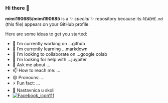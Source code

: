 ### Hi there 👋


**mimi190685/mimi190685** is a ✨ _special_ ✨ repository because its `README.md` (this file) appears on your GitHub profile.

Here are some ideas to get you started:

- 🔭 I’m currently working on ...github
- 🌱 I’m currently learning ...markdown
- 👯 I’m looking to collaborate on ...google colab
- 🤔 I’m looking for help with ...juypiter
- 💬 Ask me about ...
- 📫 How to reach me: ...
- 😄 Pronouns: ...
- ⚡ Fun fact: ...
- :office: Nastavnica u skoli
- [![Facebook_icon111](https://user-images.githubusercontent.com/125125256/218260693-f368c1bb-9b3a-4aef-82ec-e1e9d0d6a7f9.png)](https://www.facebook.com/milica.klisura.9)
